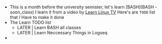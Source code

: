 - This is a month before the university semister, let's learn [BASH](BASH - soon_class) I learn it from a video by [Learn Linux TV](https://www.youtube.com/watch?v=2733cRPudvI&list=PLT98CRl2KxKGj-VKtApD8-zCqSaN2mD4w&pp=iAQB) Here's are `TODO` list that I Have to make it done
- The Learn TODO list
	- LATER | Learn BASH all classes
	- LATER | Learn Neccessary Things in Logseq
-
